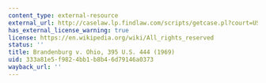 ```yaml
---
content_type: external-resource
external_url: http://caselaw.lp.findlaw.com/scripts/getcase.pl?court=US&vol=395&invol=444
has_external_license_warning: true
license: https://en.wikipedia.org/wiki/All_rights_reserved
status: ''
title: Brandenburg v. Ohio, 395 U.S. 444 (1969)
uid: 333a81e5-f982-4bb1-b8b4-6d79146a0373
wayback_url: ''
---
```

